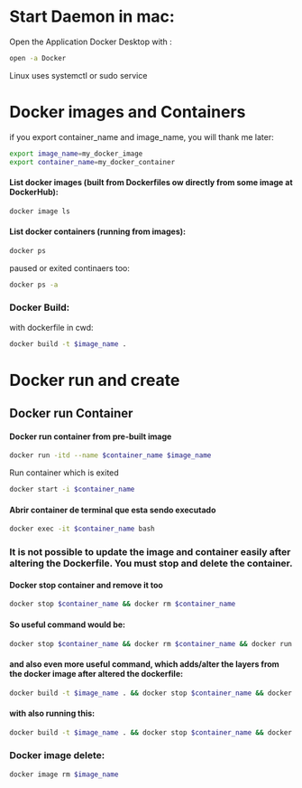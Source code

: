 # Start Daemon in mac:
Open the Application Docker Desktop with :
```bash
open -a Docker
```
Linux uses systemctl or sudo service

# Docker images and Containers
if you export container_name and image_name, you will thank me later:
```bash
export image_name=my_docker_image
export container_name=my_docker_container
```

#### List docker images (built from Dockerfiles ow directly from some image at DockerHub):
```bash
docker image ls
```

#### List docker containers (running from images):
```bash
docker ps
```
paused or exited continaers too:
```bash
docker ps -a
```

### Docker Build:
with dockerfile in cwd:
```bash
docker build -t $image_name .	
```

# Docker run and create
## Docker run Container
#### Docker run container from pre-built image
```bash
docker run -itd --name $container_name $image_name
```
Run container which is exited
```bash
docker start -i $container_name
```

#### Abrir container de terminal que esta sendo executado
```bash
docker exec -it $container_name bash
```

### It is not possible to update the image and container easily after altering the Dockerfile. You must stop and delete the container.
#### Docker stop container and remove it too
```bash
docker stop $container_name && docker rm $container_name
```

#### So useful command would be:
```bash
docker stop $container_name && docker rm $container_name && docker run -itd --name $container_name $image_name && docker start -i $container_name
```
#### and also even more useful command, which adds/alter the layers from the docker image after altered the dockerfile:
```bash
docker build -t $image_name . && docker stop $container_name && docker rm $container_name && docker run -itd --name $container_name $image_name
```

#### with also running this:
```bash
docker build -t $image_name . && docker stop $container_name && docker rm $container_name && docker run -itd --name $container_name $image_name && docker start -i $container_name
```


### Docker image delete:
```bash
docker image rm $image_name
```
